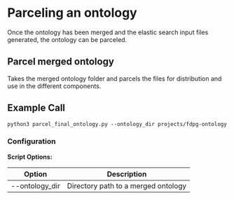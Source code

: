 # Parceling an ontology

Once the ontology has been merged and the elastic search input files generated, the ontology can be parceled.

## Parcel merged ontology

Takes the merged ontology folder and parcels the files for distribution and use in the different components.

## Example Call

`python3 parcel_final_ontology.py --ontology_dir projects/fdpg-ontology`

### Configuration

**Script Options:**

| Option          | Description                         |
|-----------------|-------------------------------------|
| --ontology_dir  | Directory path to a merged ontology |
